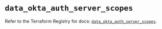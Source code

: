 # `data_okta_auth_server_scopes`

Refer to the Terraform Registry for docs: [`data_okta_auth_server_scopes`](https://registry.terraform.io/providers/okta/okta/4.10.0/docs/data-sources/auth_server_scopes).
